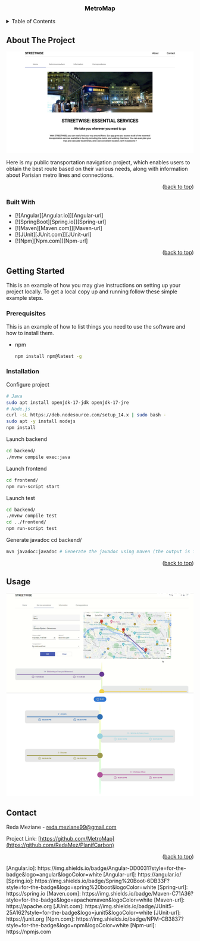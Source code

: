 

<h3 align="center">MetroMap</h3>

<!-- TABLE OF CONTENTS -->
<details>
  <summary>Table of Contents</summary>
  <ol>
    <li>
      <a href="#about-the-project">About The Project</a>
      <ul>
        <li><a href="#built-with">Built With</a></li>
      </ul>
    </li>
    <li>
      <a href="#getting-started">Getting Started</a>
      <ul>
        <li><a href="#prerequisites">Prerequisites</a></li>
        <li><a href="#installation">Installation</a></li>
      </ul>
    </li>
    <li><a href="#usage">Usage</a></li>
    <li><a href="#contact">Contact</a></li>
  </ol>
</details>



<!-- ABOUT THE PROJECT -->
## About The Project

[![](./documents/screenshots/homepage-screenshot.png)](documents/screenshots/homepage-screenshot.png)

Here is my public transportation navigation project, which enables users to obtain the best route 
based on their various needs, along with information about Parisian metro lines and connections.

<p align="right">(<a href="#readme-top">back to top</a>)</p>



### Built With


* [![Angular][Angular.io]][Angular-url]
* [![SpringBoot][Spring.io]][Spring-url]
* [![Maven][Maven.com]][Maven-url]
* [![JUnit][JUnit.com]][JUnit-url]
* [![Npm][Npm.com]][Npm-url]

<p align="right">(<a href="#readme-top">back to top</a>)</p>



<!-- GETTING STARTED -->
## Getting Started

This is an example of how you may give instructions on setting up your project locally.
To get a local copy up and running follow these simple example steps.

### Prerequisites

This is an example of how to list things you need to use the software and how to install them.
* npm
  ```sh
  npm install npm@latest -g
  ```

### Installation

Configure project
```sh
# Java
sudo apt install openjdk-17-jdk openjdk-17-jre
# Node.js
curl -sL https://deb.nodesource.com/setup_14.x | sudo bash -
sudo apt -y install nodejs
npm install
```

Launch backend
```sh
cd backend/
./mvnw compile exec:java
```

Launch frontend
```sh
cd frontend/
npm run-script start
```

Launch test
```sh
cd backend/
./mvnw compile test
cd ../frontend/
npm run-script test
```

Generate javadoc
cd backend/
```sh
mvn javadoc:javadoc # Generate the javadoc using maven (the output is in target/site/apidocs).
```


<p align="right">(<a href="#readme-top">back to top</a>)</p>



<!-- USAGE EXAMPLES -->
## Usage


[![](documents/screenshots/map-screenshot.png)](documents/screenshots/homepage-screenshot.png)
[![](documents/screenshots/path-screenshot.png)](documents/screenshots/path-screenshot.png)

<!-- CONTACT -->
## Contact

Reda Meziane - reda.meziane99@gmail.com

Project Link: [https://github.com/MetroMap](https://github.com/RedaMez/PlanifCarbon)

<p align="right">(<a href="#readme-top">back to top</a>)</p>
[Angular.io]: https://img.shields.io/badge/Angular-DD0031?style=for-the-badge&logo=angular&logoColor=white
[Angular-url]: https://angular.io/
[Spring.io]: https://img.shields.io/badge/Spring%20Boot-6DB33F?style=for-the-badge&logo=spring%20boot&logoColor=white
[Spring-url]: https://spring.io
[Maven.com]: https://img.shields.io/badge/Maven-C71A36?style=for-the-badge&logo=apachemaven&logoColor=white
[Maven-url]: https://apache.org
[JUnit.com]: https://img.shields.io/badge/JUnit5-25A162?style=for-the-badge&logo=junit5&logoColor=white
[JUnit-url]: https://junit.org
[Npm.com]: https://img.shields.io/badge/NPM-CB3837?style=for-the-badge&logo=npm&logoColor=white
[Npm-url]: https://npmjs.com

